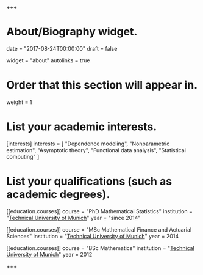+++
# About/Biography widget.

date = "2017-08-24T00:00:00"
draft = false

widget = "about"
autolinks = true

# Order that this section will appear in.
weight = 1

# List your academic interests.
[interests]
  interests = [
    "Dependence modeling",
    "Nonparametric estimation",
    "Asymptotic theory",
    "Functional data analysis",
    "Statistical computing"
  ]

# List your qualifications (such as academic degrees).
[[education.courses]]
  course = "PhD Mathematical Statistics"
  institution = "[Technical University of Munich](http://www.statistics.ma.tum.de/en/home/)"
  year = "since 2014"

[[education.courses]]
  course = "MSc Mathematical Finance and Actuarial Sciences"
  institution = "[Technical University of Munich](http://www.ma.tum.de/Mathematik/WebHomeEn)"
  year = 2014

[[education.courses]]
  course = "BSc Mathematics"
  institution = "[Technical University of Munich](http://www.ma.tum.de/Mathematik/WebHomeEn)"
  year = 2012

+++
